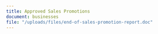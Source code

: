 ```yaml
---
title: Approved Sales Promotions
document: businesses
file: "/uploads/files/end-of-sales-promotion-report.doc"
---
```



